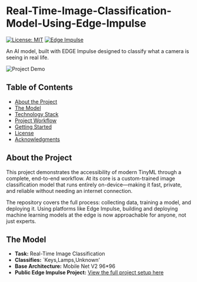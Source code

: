 # Real-Time-Image-Classification-Model-Using-Edge-Impulse

[![License: MIT](https://img.shields.io/badge/License-MIT-yellow.svg)](https://opensource.org/licenses/MIT)
[![Edge Impulse](https://img.shields.io/badge/Built%20With-Edge%20Impulse-blueviolet)](https://www.edgeimpulse.com/)

An AI model, built with EDGE Impulse designed to classify what a camera is seeing in real life.

![Project Demo](assets/demo.gif)

## Table of Contents
* [About the Project](#about-the-project)
* [The Model](#the-model)
* [Technology Stack](#technology-stack)
* [Project Workflow](#project-workflow)
* [Getting Started](#getting-started)
* [License](#license)
* [Acknowledgments](#acknowledgments)

## About the Project

This project demonstrates the accessibility of modern TinyML through a complete, end-to-end workflow. At its core is a custom-trained image classification model that runs entirely on-device—making it fast, private, and reliable without needing an internet connection.

The repository covers the full process: collecting data, training a model, and deploying it. Using platforms like Edge Impulse, building and deploying machine learning models at the edge is now approachable for anyone, not just experts.

## The Model

* **Task:** Real-Time Image Classification
* **Classifies:** `Keys,Lamps,Unknown'
* **Base Architecture:** Mobile Net V2 96*96
* **Public Edge Impulse Project:** [View the full project setup here](https://studio.edgeimpulse.com/public/772968/live)





